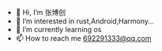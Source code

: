- 👋 Hi, I’m 张博创
- 👀 I’m interested in rust,Android,Harmony...
- 🌱 I’m currently learning os
- 📫 How to reach me 692291333@qq.com

<!---
ZbcDaily/ZbcDaily is a ✨ special ✨ repository because its `README.md` (this file) appears on your GitHub profile.
You can click the Preview link to take a look at your changes.
--->
